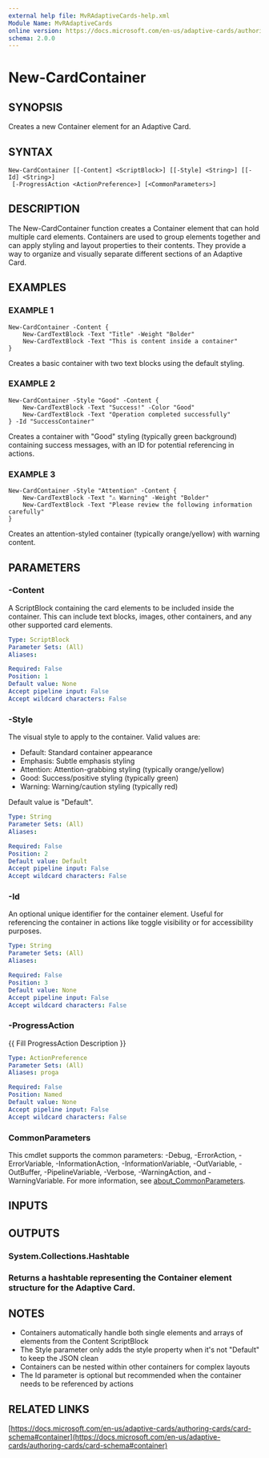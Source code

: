 ```yaml
---
external help file: MvRAdaptiveCards-help.xml
Module Name: MvRAdaptiveCards
online version: https://docs.microsoft.com/en-us/adaptive-cards/authoring-cards/card-schema#container
schema: 2.0.0
---
```


# New-CardContainer

## SYNOPSIS
Creates a new Container element for an Adaptive Card.

## SYNTAX

```
New-CardContainer [[-Content] <ScriptBlock>] [[-Style] <String>] [[-Id] <String>]
 [-ProgressAction <ActionPreference>] [<CommonParameters>]
```

## DESCRIPTION
The New-CardContainer function creates a Container element that can hold multiple card elements.
Containers are used to group elements together and can apply styling and layout properties to their contents.
They provide a way to organize and visually separate different sections of an Adaptive Card.

## EXAMPLES

### EXAMPLE 1
```
New-CardContainer -Content {
    New-CardTextBlock -Text "Title" -Weight "Bolder"
    New-CardTextBlock -Text "This is content inside a container"
}
```

Creates a basic container with two text blocks using the default styling.

### EXAMPLE 2
```
New-CardContainer -Style "Good" -Content {
    New-CardTextBlock -Text "Success!" -Color "Good"
    New-CardTextBlock -Text "Operation completed successfully"
} -Id "SuccessContainer"
```

Creates a container with "Good" styling (typically green background) containing success messages,
with an ID for potential referencing in actions.

### EXAMPLE 3
```
New-CardContainer -Style "Attention" -Content {
    New-CardTextBlock -Text "⚠️ Warning" -Weight "Bolder"
    New-CardTextBlock -Text "Please review the following information carefully"
}
```

Creates an attention-styled container (typically orange/yellow) with warning content.

## PARAMETERS

### -Content
A ScriptBlock containing the card elements to be included inside the container.
This can include text blocks, images, other containers, and any other supported card elements.

```yaml
Type: ScriptBlock
Parameter Sets: (All)
Aliases:

Required: False
Position: 1
Default value: None
Accept pipeline input: False
Accept wildcard characters: False
```

### -Style
The visual style to apply to the container.
Valid values are:
- Default: Standard container appearance
- Emphasis: Subtle emphasis styling
- Attention: Attention-grabbing styling (typically orange/yellow)
- Good: Success/positive styling (typically green)
- Warning: Warning/caution styling (typically red)

Default value is "Default".

```yaml
Type: String
Parameter Sets: (All)
Aliases:

Required: False
Position: 2
Default value: Default
Accept pipeline input: False
Accept wildcard characters: False
```

### -Id
An optional unique identifier for the container element.
Useful for referencing the container
in actions like toggle visibility or for accessibility purposes.

```yaml
Type: String
Parameter Sets: (All)
Aliases:

Required: False
Position: 3
Default value: None
Accept pipeline input: False
Accept wildcard characters: False
```

### -ProgressAction
{{ Fill ProgressAction Description }}

```yaml
Type: ActionPreference
Parameter Sets: (All)
Aliases: proga

Required: False
Position: Named
Default value: None
Accept pipeline input: False
Accept wildcard characters: False
```

### CommonParameters
This cmdlet supports the common parameters: -Debug, -ErrorAction, -ErrorVariable, -InformationAction, -InformationVariable, -OutVariable, -OutBuffer, -PipelineVariable, -Verbose, -WarningAction, and -WarningVariable. For more information, see [about_CommonParameters](http://go.microsoft.com/fwlink/?LinkID=113216).

## INPUTS

## OUTPUTS

### System.Collections.Hashtable
### Returns a hashtable representing the Container element structure for the Adaptive Card.
## NOTES
- Containers automatically handle both single elements and arrays of elements from the Content ScriptBlock
- The Style parameter only adds the style property when it's not "Default" to keep the JSON clean
- Containers can be nested within other containers for complex layouts
- The Id parameter is optional but recommended when the container needs to be referenced by actions

## RELATED LINKS

[https://docs.microsoft.com/en-us/adaptive-cards/authoring-cards/card-schema#container](https://docs.microsoft.com/en-us/adaptive-cards/authoring-cards/card-schema#container)

